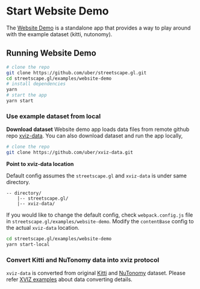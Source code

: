 # Start Website Demo

The [Website Demo](https://github.com/uber/streetscape.gl/tree/master/examples/website-demo) is a
standalone app that provides a way to play around with the example dataset (kitti, nutonomy).

## Running Website Demo

```bash
# clone the repo
git clone https://github.com/uber/streetscape.gl.git
cd streetscape.gl/examples/website-demo
# install dependencies
yarn
# start the app
yarn start
```

### Use example dataset from local

**Download dataset** Website demo app loads data files from remote github repo
[xviz-data](https://github.com/uber/xviz-data). You can also download dataset and run the app
locally,

```bash
# clone the repo
git clone https://github.com/uber/xviz-data.git
```

**Point to xviz-data location**

Default config assumes the `streetscape.gl` and `xviz-data` is under same directory.

```
-- directory/
    |-- streetscape.gl/
    |-- xviz-data/
```

If you would like to change the default config, check `webpack.config.js` file in
`streetscape.gl/examples/website-demo`. Modify the `contentBase` config to the actual `xviz-data`
location.

```bash
cd streetscape.gl/examples/website-demo
yarn start-local
```

### Convert Kitti and NuTonomy data into xviz protocol

`xviz-data` is converted from original [Kitti](http://www.cvlibs.net/datasets/kitti/raw_data.php)
and [NuTonomy](https://www.nuscenes.org/download) dataset. Please refer
[XVIZ examples](https://github.com/uber/xviz/tree/master/examples/converters/kitti) about data
converting details.
